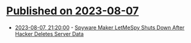 # [Published on 2023-08-07](index.md)

* [2023-08-07, 21:20:00](https://it.slashdot.org/story/23/08/07/2036229/spyware-maker-letmespy-shuts-down-after-hacker-deletes-server-data?utm_source=rss1.0mainlinkanon&utm_medium=feed) - [Spyware Maker LetMeSpy Shuts Down After Hacker Deletes Server Data](https://it.slashdot.org/story/23/08/07/2036229/spyware-maker-letmespy-shuts-down-after-hacker-deletes-server-data?utm_source=rss1.0mainlinkanon&utm_medium=feed)
